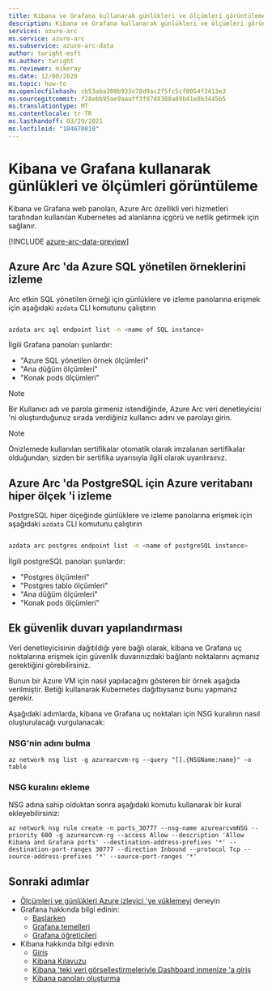 ```yaml
---
title: Kibana ve Grafana kullanarak günlükleri ve ölçümleri görüntüleme
description: Kibana ve Grafana kullanarak günlükleri ve ölçümleri görüntüleme
services: azure-arc
ms.service: azure-arc
ms.subservice: azure-arc-data
author: twright-msft
ms.author: twright
ms.reviewer: mikeray
ms.date: 12/08/2020
ms.topic: how-to
ms.openlocfilehash: cb53aba300b933c78d9ac2f5fc5cf8054f3413e3
ms.sourcegitcommit: f28ebb95ae9aaaff3f87d8388a09b41e0b3445b5
ms.translationtype: MT
ms.contentlocale: tr-TR
ms.lasthandoff: 03/29/2021
ms.locfileid: "104670010"
---
```

# <a name="view-logs-and-metrics-using-kibana-and-grafana"></a>Kibana ve Grafana kullanarak günlükleri ve ölçümleri görüntüleme

Kibana ve Grafana web panoları, Azure Arc özellikli veri hizmetleri tarafından kullanılan Kubernetes ad alanlarına içgörü ve netlik getirmek için sağlanır.

[!INCLUDE [azure-arc-data-preview](../../../includes/azure-arc-data-preview.md)]


## <a name="monitor-azure-sql-managed-instances-on-azure-arc"></a>Azure Arc 'da Azure SQL yönetilen örneklerini izleme

Arc etkin SQL yönetilen örneği için günlüklere ve izleme panolarına erişmek için aşağıdaki `azdata` CLI komutunu çalıştırın

```bash

azdata arc sql endpoint list -n <name of SQL instance>

```
İlgili Grafana panoları şunlardır:

* "Azure SQL yönetilen örnek ölçümleri"
* "Ana düğüm ölçümleri"
* "Konak pods ölçümleri"


> [!NOTE]
>  Bir Kullanıcı adı ve parola girmeniz istendiğinde, Azure Arc veri denetleyicisi 'ni oluşturduğunuz sırada verdiğiniz kullanıcı adını ve parolayı girin.

> [!NOTE]
>  Önizlemede kullanılan sertifikalar otomatik olarak imzalanan sertifikalar olduğundan, sizden bir sertifika uyarısıyla ilgili olarak uyarılırsınız.


## <a name="monitor-azure-database-for-postgresql-hyperscale-on-azure-arc"></a>Azure Arc 'da PostgreSQL için Azure veritabanı hiper ölçek 'i izleme

PostgreSQL hiper ölçeğinde günlüklere ve izleme panolarına erişmek için aşağıdaki `azdata` CLI komutunu çalıştırın

```bash

azdata arc postgres endpoint list -n <name of postgreSQL instance>

```

İlgili postgreSQL panoları şunlardır:

* "Postgres ölçümleri"
* "Postgres tablo ölçümleri"
* "Ana düğüm ölçümleri"
* "Konak pods ölçümleri"


## <a name="additional-firewall-configuration"></a>Ek güvenlik duvarı yapılandırması

Veri denetleyicisinin dağıtıldığı yere bağlı olarak, kibana ve Grafana uç noktalarına erişmek için güvenlik duvarınızdaki bağlantı noktalarını açmanız gerektiğini görebilirsiniz.

Bunun bir Azure VM için nasıl yapılacağını gösteren bir örnek aşağıda verilmiştir. Betiği kullanarak Kubernetes dağıttıysanız bunu yapmanız gerekir.

Aşağıdaki adımlarda, kibana ve Grafana uç noktaları için NSG kuralının nasıl oluşturulacağı vurgulanacak:

### <a name="find-the-name-of-the-nsg"></a>NSG'nin adını bulma

```azurecli
az network nsg list -g azurearcvm-rg --query "[].{NSGName:name}" -o table
```

### <a name="add-the-nsg-rule"></a>NSG kuralını ekleme

NSG adına sahip olduktan sonra aşağıdaki komutu kullanarak bir kural ekleyebilirsiniz:

```azurecli
az network nsg rule create -n ports_30777 --nsg-name azurearcvmNSG --priority 600 -g azurearcvm-rg --access Allow --description 'Allow Kibana and Grafana ports' --destination-address-prefixes '*' --destination-port-ranges 30777 --direction Inbound --protocol Tcp --source-address-prefixes '*' --source-port-ranges '*'
```


## <a name="next-steps"></a>Sonraki adımlar
- [Ölçümleri ve günlükleri Azure izleyici 'ye yüklemeyi](upload-metrics-and-logs-to-azure-monitor.md) deneyin
- Grafana hakkında bilgi edinin:
   - [Başlarken](https://grafana.com/docs/grafana/latest/getting-started/getting-started)
   - [Grafana temelleri](https://grafana.com/tutorials/grafana-fundamentals/#1)
   - [Grafana öğreticileri](https://grafana.com/tutorials/grafana-fundamentals/#1)
- Kibana hakkında bilgi edinin
   - [Giriş](https://www.elastic.co/webinars/getting-started-kibana?baymax=default&elektra=docs&storm=top-video)
   - [Kibana Kılavuzu](https://www.elastic.co/guide/en/kibana/current/index.html)
   - [Kibana 'teki veri görselleştirmeleriyle Dashboard inmenize 'a giriş](https://www.elastic.co/webinars/dashboard-drilldowns-with-data-visualizations-in-kibana/)
   - [Kibana panoları oluşturma](https://www.elastic.co/webinars/how-to-build-kibana-dashboards/)

